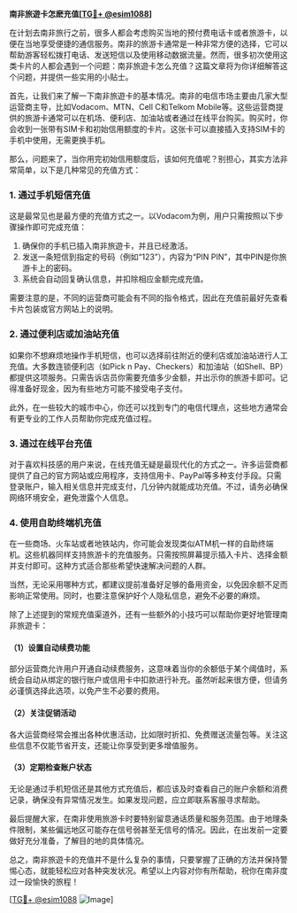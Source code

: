 **南非旅遊卡怎麽充值[[TG💪+ @esim1088](https://t.me/s/esim1088)]**

在计划去南非旅行之前，很多人都会考虑购买当地的预付费电话卡或者旅游卡，以便在当地享受便捷的通信服务。南非的旅游卡通常是一种非常方便的选择，它可以帮助游客轻松拨打电话、发送短信以及使用移动数据流量。然而，很多初次使用这类卡片的人都会遇到一个问题：南非旅遊卡怎么充值？这篇文章将为你详细解答这个问题，并提供一些实用的小贴士。

首先，让我们来了解一下南非旅遊卡的基本情况。南非的电信市场主要由几家大型运营商主导，比如Vodacom、MTN、Cell C和Telkom Mobile等。这些运营商提供的旅游卡通常可以在机场、便利店、加油站或者通过在线平台购买。购买时，你会收到一张带有SIM卡和初始信用额度的卡片。这张卡可以直接插入支持SIM卡的手机中使用，无需更换手机。

那么，问题来了，当你用完初始信用额度后，该如何充值呢？别担心，其实方法非常简单，以下是几种常见的充值方式：

### 1. **通过手机短信充值**
这是最常见也是最方便的充值方式之一。以Vodacom为例，用户只需按照以下步骤操作即可完成充值：
1. 确保你的手机已插入南非旅遊卡，并且已经激活。
2. 发送一条短信到指定的号码（例如“123”），内容为“PIN PIN”，其中PIN是你旅游卡上的密码。
3. 系统会自动回复确认信息，并扣除相应金额完成充值。

需要注意的是，不同的运营商可能会有不同的指令格式，因此在充值前最好先查看卡片包装或官方网站上的说明。

### 2. **通过便利店或加油站充值**
如果你不想麻烦地操作手机短信，也可以选择前往附近的便利店或加油站进行人工充值。大多数连锁便利店（如Pick n Pay、Checkers）和加油站（如Shell、BP）都提供这项服务。只需告诉店员你需要充值多少金额，并出示你的旅游卡即可。记得准备好现金，因为有些地方可能不接受电子支付。

此外，在一些较大的城市中心，你还可以找到专门的电信代理点，这些地方通常会有更专业的工作人员帮助你完成充值过程。

### 3. **通过在线平台充值**
对于喜欢科技感的用户来说，在线充值无疑是最现代化的方式之一。许多运营商都提供了自己的官方网站或应用程序，支持信用卡、PayPal等多种支付手段。只需登录账户，输入相关信息并完成支付，几分钟内就能成功充值。不过，请务必确保网络环境安全，避免泄露个人信息。

### 4. **使用自助终端机充值**
在一些商场、火车站或者地铁站内，你可能会发现类似ATM机一样的自助终端机。这些机器同样支持旅游卡的充值服务。只需按照屏幕提示插入卡片、选择金额并支付即可。这种方式适合那些希望快速解决问题的人群。

当然，无论采用哪种方式，都建议提前准备好足够的备用资金，以免因余额不足而影响正常使用。同时，也要注意保护好个人隐私信息，避免不必要的麻烦。

除了上述提到的常规充值渠道外，还有一些额外的小技巧可以帮助你更好地管理南非旅遊卡：

#### （1）设置自动续费功能
部分运营商允许用户开通自动续费服务，这意味着当你的余额低于某个阈值时，系统会自动从绑定的银行账户或信用卡中扣款进行补充。虽然听起来很方便，但请务必谨慎选择此选项，以免产生不必要的费用。

#### （2）关注促销活动
各大运营商经常会推出各种优惠活动，比如限时折扣、免费赠送流量包等。关注这些信息不仅能节省开支，还能让你享受到更多增值服务。

#### （3）定期检查账户状态
无论是通过手机短信还是其他方式充值后，都应该及时查看自己的账户余额和消费记录，确保没有异常情况发生。如果发现问题，应立即联系客服寻求帮助。

最后提醒大家，在南非使用旅游卡时要特别留意通话质量和服务范围。由于地理条件限制，某些偏远地区可能存在信号弱甚至无信号的情况。因此，在出发前一定要做好充分准备，了解目的地的具体情况。

总之，南非旅遊卡的充值并不是什么复杂的事情，只要掌握了正确的方法并保持警惕心态，就能轻松应对各种突发状况。希望以上内容对你有所帮助，祝你在南非度过一段愉快的旅程！

[[TG💪+ @esim1088](https://t.me/s/esim1088) ![Image](https://i.postimg.cc/4NQfJmqS/Snipaste-2025-05-13-00-14-12.png)]